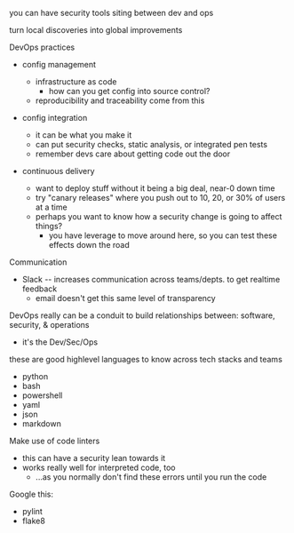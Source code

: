 

you can have security tools siting between dev and ops

turn local discoveries into global improvements

DevOps practices
- config management
	- infrastructure as code
		- how can you get config into source control?
	- reproducibility and traceability come from this

- config integration
	- it can be what you make it
	- can put security checks, static analysis, or integrated pen tests
	- remember devs care about getting code out the door

- continuous delivery
	- want to deploy stuff without it being a big deal, near-0 down time
	- try "canary releases" where you push out to 10, 20, or 30% of users at a time
	- perhaps you want to know how a security change is going to affect things?
		- you have leverage to move around here, so you can test these effects down the road

Communication
- Slack -- increases communication across teams/depts. to get realtime feedback
	- email doesn't get this same level of transparency


DevOps really can be a conduit to build relationships between: software, security, & operations
- it's the Dev/Sec/Ops

these are good highlevel languages to know across tech stacks and teams
- python
- bash
- powershell
- yaml
- json
- markdown

Make use of code linters
- this can have a security lean towards it
- works really well for interpreted code, too
	- ...as you normally don't find these errors until you run the code



Google this:
- pylint
- flake8
